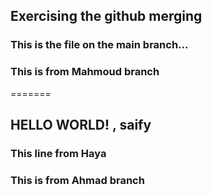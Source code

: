 ## Exercising the github merging


### This is the file on the main branch...

### This is from Mahmoud branch
=======

## HELLO WORLD! , saify

### This line from Haya

### This is from Ahmad branch
